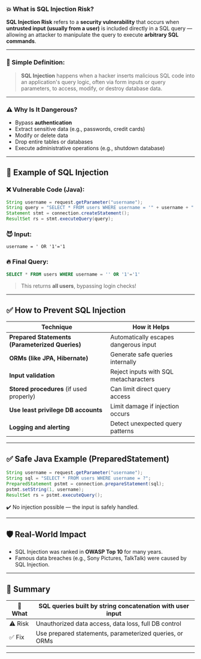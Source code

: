 ### 💥 What is SQL Injection Risk?

**SQL Injection Risk** refers to a **security vulnerability** that occurs when **untrusted input (usually from a user)** is included directly in a SQL query — allowing an attacker to manipulate the query to execute **arbitrary SQL commands**.

---

### 📌 Simple Definition:

> **SQL Injection** happens when a hacker inserts malicious SQL code into an application's query logic, often via form inputs or query parameters, to access, modify, or destroy database data.

---

### ⚠️ Why Is It Dangerous?

* Bypass **authentication**
* Extract sensitive data (e.g., passwords, credit cards)
* Modify or delete data
* Drop entire tables or databases
* Execute administrative operations (e.g., shutdown database)

---

## 🧪 Example of SQL Injection

### ❌ Vulnerable Code (Java):

```java
String username = request.getParameter("username");
String query = "SELECT * FROM users WHERE username = '" + username + "'";
Statement stmt = connection.createStatement();
ResultSet rs = stmt.executeQuery(query);
```

### 😈 Input:

```
username = ' OR '1'='1
```

### 🔥 Final Query:

```sql
SELECT * FROM users WHERE username = '' OR '1'='1'
```

> This returns **all users**, bypassing login checks!

---

## ✅ How to Prevent SQL Injection

| Technique                                       | How it Helps                          |
| ----------------------------------------------- | ------------------------------------- |
| **Prepared Statements (Parameterized Queries)** | Automatically escapes dangerous input |
| **ORMs (like JPA, Hibernate)**                  | Generate safe queries internally      |
| **Input validation**                            | Reject inputs with SQL metacharacters |
| **Stored procedures** (if used properly)        | Can limit direct query access         |
| **Use least privilege DB accounts**             | Limit damage if injection occurs      |
| **Logging and alerting**                        | Detect unexpected query patterns      |

---

## ✅ Safe Java Example (PreparedStatement)

```java
String username = request.getParameter("username");
String sql = "SELECT * FROM users WHERE username = ?";
PreparedStatement pstmt = connection.prepareStatement(sql);
pstmt.setString(1, username);
ResultSet rs = pstmt.executeQuery();
```

✔️ No injection possible — the input is safely handled.

---

## 🛡️ Real-World Impact

* SQL Injection was ranked in **OWASP Top 10** for many years.
* Famous data breaches (e.g., Sony Pictures, TalkTalk) were caused by SQL Injection.

---

## 🧠 Summary

| 🔴 What | SQL queries built by string concatenation with user input |
| ------- | --------------------------------------------------------- |
| ⚠️ Risk | Unauthorized data access, data loss, full DB control      |
| ✅ Fix   | Use prepared statements, parameterized queries, or ORMs   |

---
